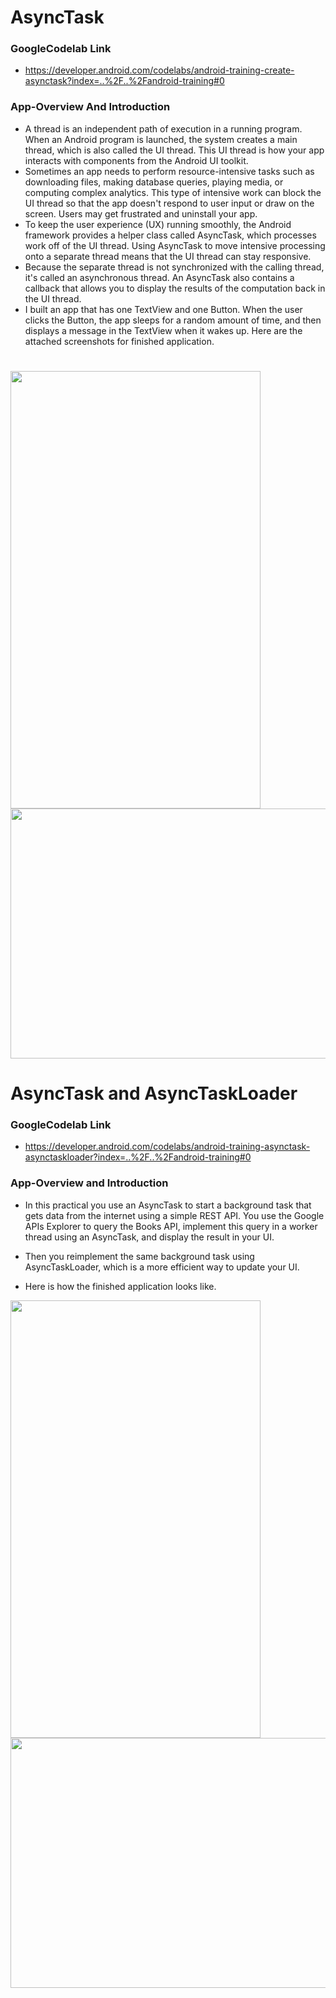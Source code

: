 # AsyncTask
### GoogleCodelab Link
 - https://developer.android.com/codelabs/android-training-create-asynctask?index=..%2F..%2Fandroid-training#0
### App-Overview And Introduction
- A thread is an independent path of execution in a running program. When an Android program is launched, the system creates a main thread, which is also called the UI thread. This UI thread is how your app interacts with components from the Android UI toolkit.
- Sometimes an app needs to perform resource-intensive tasks such as downloading files, making database queries, playing media, or computing complex analytics. This type of intensive work can block the UI thread so that the app doesn't respond to user input or draw on the screen. Users may get frustrated and uninstall your app.
- To keep the user experience (UX) running smoothly, the Android framework provides a helper class called AsyncTask, which processes work off of the UI thread. Using AsyncTask to move intensive processing onto a separate thread means that the UI thread can stay responsive.
- Because the separate thread is not synchronized with the calling thread, it's called an asynchronous thread. An AsyncTask also contains a callback that allows you to display the results of the computation back in the UI thread.
- I built an app that has one TextView and one Button. When the user clicks the Button, the app sleeps for a random amount of time, and then displays a message in the TextView when it wakes up. Here are the attached screenshots for finished application.
#
<img src="https://user-images.githubusercontent.com/76675965/223600652-6a1229ed-11e7-454d-9b4f-807269aa76db.jpg" width="400" height="700">
<img src="https://user-images.githubusercontent.com/76675965/223600616-6388152f-29d5-4a1e-bc42-15ada86459e3.jpg" width="700" height="400">

#

# AsyncTask and AsyncTaskLoader

### GoogleCodelab Link
 - https://developer.android.com/codelabs/android-training-asynctask-asynctaskloader?index=..%2F..%2Fandroid-training#0
 
### App-Overview and Introduction
- In this practical you use an AsyncTask to start a background task that gets data from the internet using a simple REST API. You use the Google APIs Explorer to query the Books API, implement this query in a worker thread using an AsyncTask, and display the result in your UI.
- Then you reimplement the same background task using AsyncTaskLoader, which is a more efficient way to update your UI.

- Here is how the finished application looks like.
<img src="https://user-images.githubusercontent.com/76675965/223602637-d9a14870-34a9-4bd5-b3d0-68b029dc03c3.jpg" width="400" height="700">
<img src="https://user-images.githubusercontent.com/76675965/223602645-0c95cf6f-2156-4d92-aeb0-34bffee1ce47.jpg" width="700" height="400">
